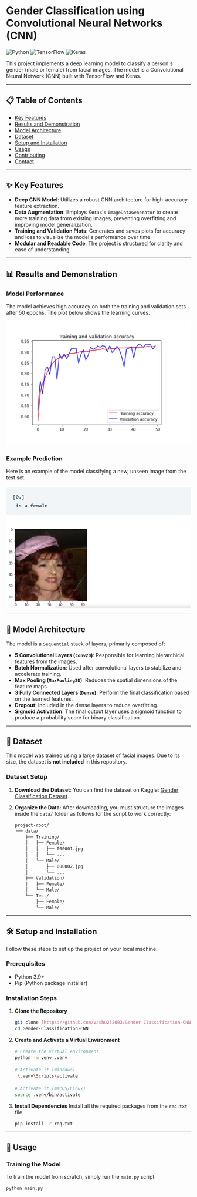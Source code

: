 # Gender Classification using Convolutional Neural Networks (CNN)

![Python](https://img.shields.io/badge/Python-3.9+-blue?style=for-the-badge&logo=python)
![TensorFlow](https://img.shields.io/badge/TensorFlow-2.x-orange?style=for-the-badge&logo=tensorflow)
![Keras](https://img.shields.io/badge/Keras-3.x-red?style=for-the-badge&logo=keras)

This project implements a deep learning model to classify a person's gender (male or female) from facial images. The model is a Convolutional Neural Network (CNN) built with TensorFlow and Keras.

---

## 📋 Table of Contents

- [Key Features](#-key-features)
- [Results and Demonstration](#-results-and-demonstration)
- [Model Architecture](#-model-architecture)
- [Dataset](#-dataset)
- [Setup and Installation](#-setup-and-installation)
- [Usage](#-usage)
- [Contributing](#-contributing)
- [Contact](#-contact)

---

## ✨ Key Features

- **Deep CNN Model**: Utilizes a robust CNN architecture for high-accuracy feature extraction.
- **Data Augmentation**: Employs Keras's `ImageDataGenerator` to create more training data from existing images, preventing overfitting and improving model generalization.
- **Training and Validation Plots**: Generates and saves plots for accuracy and loss to visualize the model's performance over time.
- **Modular and Readable Code**: The project is structured for clarity and ease of understanding.

---

## 📊 Results and Demonstration

### Model Performance

The model achieves high accuracy on both the training and validation sets after 50 epochs.
The plot below shows the learning curves.

![alt text](imagess/accuracy_plot.png)

### Example Prediction

Here is an example of the model classifying a new, unseen image from the test set.

![alt text](imagess/prediction_example.png)

---

## 🧠 Model Architecture

The model is a `Sequential` stack of layers, primarily composed of:

- **5 Convolutional Layers (`Conv2D`)**: Responsible for learning hierarchical features from the images.
- **Batch Normalization**: Used after convolutional layers to stabilize and accelerate training.
- **Max Pooling (`MaxPooling2D`)**: Reduces the spatial dimensions of the feature maps.
- **3 Fully Connected Layers (`Dense`)**: Perform the final classification based on the learned features.
- **Dropout**: Included in the dense layers to reduce overfitting.
- **Sigmoid Activation**: The final output layer uses a sigmoid function to produce a probability score for binary classification.

---

## 📂 Dataset

This model was trained using a large dataset of facial images. Due to its size, the dataset is **not included** in this repository.

### Dataset Setup

1.  **Download the Dataset**: You can find the dataset on Kaggle: [Gender Classification Dataset](https://www.kaggle.com/datasets/jessicali9530/celeba-dataset).
2.  **Organize the Data**: After downloading, you must structure the images inside the `data/` folder as follows for the script to work correctly:

    ```
    project-root/
    └── data/
        ├── Training/
        │   ├── Female/
        │   │   ├── 000001.jpg
        │   │   └── ...
        │   └── Male/
        │       ├── 000002.jpg
        │       └── ...
        ├── Validation/
        │   ├── Female/
        │   └── Male/
        └── Test/
            ├── Female/
            └── Male/
    ```

---

## 🛠️ Setup and Installation

Follow these steps to set up the project on your local machine.

### Prerequisites

- Python 3.9+
- Pip (Python package installer)

### Installation Steps

1.  **Clone the Repository**

    ```sh
    git clone [https://github.com/Vashu252003/Gender-Classification-CNN.git](https://github.com/Vashu252003/Gender-Classification-CNN.git)
    cd Gender-Classification-CNN
    ```

2.  **Create and Activate a Virtual Environment**

    ```sh
    # Create the virtual environment
    python -m venv .venv

    # Activate it (Windows)
    .\.venv\Scripts\activate

    # Activate it (macOS/Linux)
    source .venv/bin/activate
    ```

3.  **Install Dependencies**
    Install all the required packages from the `req.txt` file.
    ```sh
    pip install -r req.txt
    ```

---

## 🚀 Usage

### Training the Model

To train the model from scratch, simply run the `main.py` script.

```sh
python main.py
```
